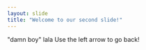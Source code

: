 ```yaml
---
layout: slide
title: "Welcome to our second slide!"
---
```

"damn boy" lala
Use the left arrow to go back!
